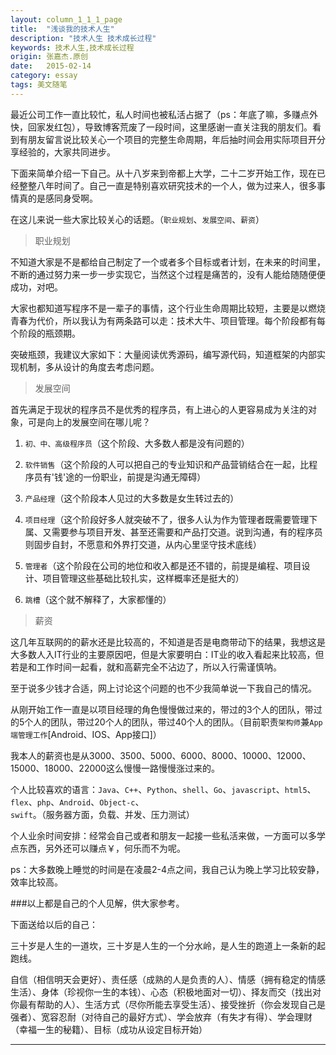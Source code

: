 ```yaml
---
layout: column_1_1_1_page
title:  "浅谈我的技术人生"
description: "技术人生 技术成长过程"
keywords: 技术人生,技术成长过程
origin: 张嘉杰.原创
date:   2015-02-14
category: essay
tags: 美文随笔
---
```

最近公司工作一直比较忙，私人时间也被私活占据了（ps：年底了嘛，多赚点外快，回家发红包），导致博客荒废了一段时间，这里感谢一直关注我的朋友们。看到有朋友留言说比较关心一个项目的完整生命周期，年后抽时间会用实际项目开分享经验的，大家共同进步。
<!--more-->
下面来简单介绍一下自己。从十八岁来到帝都上大学，二十二岁开始工作，现在已经整整八年时间了。自己一直是特别喜欢研究技术的一个人，做为过来人，很多事情真的是感同身受啊。

在这儿来说一些大家比较关心的话题。（`职业规划`、`发展空间`、`薪资`）

> 职业规划

不知道大家是不是都给自己制定了一个或者多个目标或者计划，在未来的时间里，不断的通过努力来一步一步实现它，当然这个过程是痛苦的，没有人能给随随便便成功，对吧。

大家也都知道写程序不是一辈子的事情，这个行业生命周期比较短，主要是以燃烧青春为代价，所以我认为有两条路可以走：技术大牛、项目管理。每个阶段都有每个阶段的瓶颈期。

突破瓶颈，我建议大家如下：大量阅读优秀源码，编写源代码，知道框架的内部实现机制，多从设计的角度去考虑问题。

> 发展空间

首先满足于现状的程序员不是优秀的程序员，有上进心的人更容易成为关注的对象，可是向上的发展空间在哪儿呢？

1. `初、中、高级程序员`（这个阶段、大多数人都是没有问题的）

2. `软件销售`（这个阶段的人可以把自己的专业知识和产品营销结合在一起，比程序员有'钱'途的一份职业，前提是沟通无障碍）

3. `产品经理`（这个阶段本人见过的大多数是女生转过去的）

4. `项目经理`（这个阶段好多人就突破不了，很多人认为作为管理者既需要管理下属、又需要参与项目开发、甚至还需要和产品打交道。说到沟通，有的程序员则固步自封，不愿意和外界打交道，从内心里坚守技术底线）

5. `管理者`（这个阶段在公司的地位和收入都是还不错的，前提是编程、项目设计、项目管理这些基础比较扎实，这样概率还是挺大的）

6. `跳槽`（这个就不解释了，大家都懂的）

> 薪资

这几年互联网的的薪水还是比较高的，不知道是否是电商带动下的结果，我想这是大多数人入IT行业的主要原因吧，但是大家要明白：IT业的收入看起来比较高，但若是和工作时间一起看，就和高薪完全不沾边了，所以入行需谨慎呐。

至于说多少钱才合适，网上讨论这个问题的也不少我简单说一下我自己的情况。

从刚开始工作一直是以项目经理的角色慢慢做过来的，带过的3个人的团队，带过的5个人的团队，带过20个人的团队，带过40个人的团队。（目前职责`架构师`兼`App端管理工作`[Android、IOS、App接口]）

我本人的薪资也是从3000、3500、5000、6000、8000、10000、12000、15000、18000、22000这么慢慢一路慢慢涨过来的。

个人比较喜欢的语言：`Java`、`C++`、`Python`、`shell`、`Go`、`javascript`、`html5`、`flex`、`php`、`Android`、`Object-c`、`swift`。（服务器方面，负载、并发、压力测试）

个人业余时间安排：经常会自己或者和朋友一起接一些私活来做，一方面可以多学点东西，另外还可以赚点￥，何乐而不为呢。

ps：大多数晚上睡觉的时间是在凌晨2-4点之间，我自己认为晚上学习比较安静，效率比较高。

###以上都是自己的个人见解，供大家参考。

下面送给以后的自己：

三十岁是人生的一道坎，三十岁是人生的一个分水岭，是人生的跑道上一条新的起跑线。

自信（相信明天会更好）、责任感（成熟的人是负责的人）、情感（拥有稳定的情感生活）、身体（珍视你一生的本钱）、心态（积极地面对一切）、择友而交（找出对你最有帮助的人）、生活方式（尽你所能去享受生活）、接受挫折（你会发现自己是强者）、宽容忍耐（对待自己的最好方式）、学会放弃（有失才有得）、学会理财（幸福一生的秘籍）、目标（成功从设定目标开始）

---------------------------------------